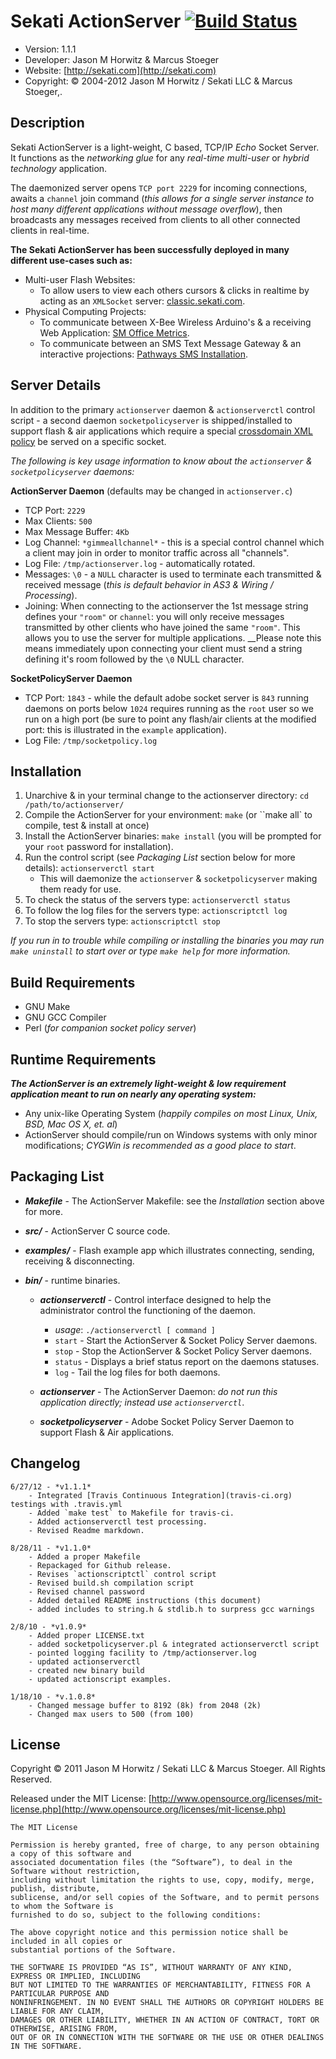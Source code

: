 
Sekati ActionServer [![Build Status](https://secure.travis-ci.org/sekati/actionserver.png)](http://travis-ci.org/sekati/actionserver)
============================


* Version: 1.1.1
* Developer: Jason M Horwitz & Marcus Stoeger
* Website: [http://sekati.com](http://sekati.com)
* Copyright: © 2004-2012 Jason M Horwitz / Sekati LLC & Marcus Stoeger,.


Description
-------------------------------------

Sekati ActionServer is a light-weight, C based, TCP/IP _Echo_ Socket Server. It functions as the _networking glue_ for any _real-time multi-user_ or _hybrid technology_ application.

The daemonized server opens `TCP port 2229` for incoming connections, awaits a `channel` join command (_this allows for a single server instance to host many different applications without message overflow_), then broadcasts any messages received from clients to all other connected clients in real-time.

**The Sekati ActionServer has been successfully deployed in many different use-cases such as:**

* Multi-user Flash Websites:
	* To allow users to view each others cursors & clicks in realtime by acting as an ``XMLSocket`` server: [classic.sekati.com](http://classic.sekati.com).
* Physical Computing Projects:
	* To communicate between X-Bee Wireless Arduino's & a receiving Web Application: [SM Office Metrics](http://www.sekati.com/work/sm-metrics).
	* To communicate between an SMS Text Message Gateway & an interactive projections: [Pathways SMS Installation](http://www.sekati.com/work/pathways-installation).


Server Details
-------------------------------------

In addition to the primary `actionserver` daemon & `actionserverctl` control script - a second daemon `socketpolicyserver` is shipped/installed to support flash & air applications which require a special [crossdomain XML policy](http://www.lightsphere.com/dev/articles/flash_socket_policy.html) be served on a specific socket.

_The following is key usage information to know about the `actionserver` & `socketpolicyserver` daemons:_

**ActionServer Daemon** (defaults may be changed in ``actionserver.c``)

* TCP Port: ``2229``
* Max Clients: ``500``
* Max Message Buffer: ``4Kb``
* Log Channel: ``*gimmeallchannel*`` - this is a special control channel which a client may join in order to monitor traffic across all "channels".
* Log File: ``/tmp/actionserver.log`` - automatically rotated.
* Messages: ``\0`` - a ``NULL`` character is used to terminate each transmitted & received message (_this is default behavior in AS3 & Wiring / Processing_).
* Joining: When connecting to the actionserver the 1st message string defines your ``"room"`` or ``channel``: you will only receive messages transmitted by other clients who have joined the same ``"room"``. This allows you to use the server for multiple applications. __Please note this means immediately upon connecting your client must send a string defining it's room followed by the ``\0`` NULL character.


**SocketPolicyServer Daemon**

* TCP Port: ``1843`` - while the default adobe socket server is ``843`` running daemons on ports below ``1024`` requires running as the ``root`` user so we run on a high port (be sure to point any flash/air clients at the modified port: this is illustrated in the ``example`` application).
* Log File: ``/tmp/socketpolicy.log``


Installation
-------------------------------------

1. Unarchive & in your terminal change to the actionserver directory: ``cd /path/to/actionserver/``
2. Compile the ActionServer for your environment: ``make`` (or ``make all` to compile, test & install at once)
3. Install the ActionServer binaries: ``make install`` (you will be prompted for your ``root`` password for installation).
4. Run the control script (see _Packaging List_ section below for more details): ``actionserverctl start``
	* This will daemonize the ``actionserver`` & ``socketpolicyserver`` making them ready for use.
5. To check the status of the servers type: ``actionserverctl status``
6. To follow the log files for the servers type: ``actionscriptctl log``
7. To stop the servers type: ``actionscriptctl stop``

_If you run in to trouble while compiling or installing the binaries you may run ``make uninstall`` to start over or type ``make help`` for more information._

  
Build Requirements
-------------------------------------

* GNU Make
* GNU GCC Compiler
* Perl (_for companion socket policy server_)


Runtime Requirements
-------------------------------------

__*The ActionServer is an extremely light-weight & low requirement 
application meant to run on nearly any operating system:*__
	
* Any unix-like Operating System (_happily compiles on most Linux, Unix, BSD, Mac OS X, et. al_)
* ActionServer should compile/run on Windows systems with only minor modifications; _CYGWin is recommended as a good place to start_.

  
Packaging List
-------------------------------------
	  
* __*Makefile*__ - The ActionServer Makefile: see the _Installation_ section above for more.

* __*src/*__ - ActionServer C source code.

* __*examples/*__ - Flash example app which illustrates connecting, sending, receiving & disconnecting.

* __*bin/*__ - runtime binaries.

	* __*actionserverctl*__ - Control interface designed to help the administrator control the functioning of the daemon.
		* _usage_: `./actionserverctl [ command ]`
		* `start` - Start the ActionServer & Socket Policy Server daemons.
		* `stop` - Stop the ActionServer & Socket Policy Server daemons.
		* `status` - Displays a brief status report on the daemons statuses.
		* `log` - Tail the log files for both daemons.
		
	* __*actionserver*__ - The ActionServer Daemon: _do not run this application directly; instead use `actionserverctl`_.
	
	* __*socketpolicyserver*__ - Adobe Socket Policy Server Daemon to support Flash & Air applications.  

  
Changelog
-------------------------------------
	
	6/27/12 - *v1.1.1*
		- Integrated [Travis Continuous Integration](travis-ci.org) testings with .travis.yml 
		- Added `make test` to Makefile for travis-ci.
		- Added actionserverctl test processing.
		- Revised Readme markdown.

	8/28/11 - *v1.1.0*
		- Added a proper Makefile
		- Repackaged for Github release.
		- Revises `actionscriptctl` control script
		- Revised build.sh compilation script
		- Revised channel password
		- Added detailed README instructions (this document)
		- added includes to string.h & stdlib.h to surpress gcc warnings

	2/8/10 - *v1.0.9*
		- Added proper LICENSE.txt
		- added socketpolicyserver.pl & integrated actionserverctl script
		- pointed logging facility to /tmp/actionserver.log
		- updated actionserverctl
		- created new binary build
		- updated actionscript examples.

	1/18/10 - *v.1.0.8*
		- Changed message buffer to 8192 (8k) from 2048 (2k)
		- Changed max users to 500 (from 100)

  	
License
-------------------------------------

Copyright © 2011 Jason M Horwitz / Sekati LLC & Marcus Stoeger. All Rights Reserved.

Released under the MIT License: [http://www.opensource.org/licenses/mit-license.php](http://www.opensource.org/licenses/mit-license.php)

	The MIT License

	Permission is hereby granted, free of charge, to any person obtaining a copy of this software and 
	associated documentation files (the “Software”), to deal in the Software without restriction, 
	including without limitation the rights to use, copy, modify, merge, publish, distribute, 
	sublicense, and/or sell copies of the Software, and to permit persons to whom the Software is 
	furnished to do so, subject to the following conditions:

	The above copyright notice and this permission notice shall be included in all copies or 
	substantial portions of the Software.

	THE SOFTWARE IS PROVIDED “AS IS”, WITHOUT WARRANTY OF ANY KIND, EXPRESS OR IMPLIED, INCLUDING 
	BUT NOT LIMITED TO THE WARRANTIES OF MERCHANTABILITY, FITNESS FOR A PARTICULAR PURPOSE AND 
	NONINFRINGEMENT. IN NO EVENT SHALL THE AUTHORS OR COPYRIGHT HOLDERS BE LIABLE FOR ANY CLAIM, 
	DAMAGES OR OTHER LIABILITY, WHETHER IN AN ACTION OF CONTRACT, TORT OR OTHERWISE, ARISING FROM, 
	OUT OF OR IN CONNECTION WITH THE SOFTWARE OR THE USE OR OTHER DEALINGS IN THE SOFTWARE.	
	

